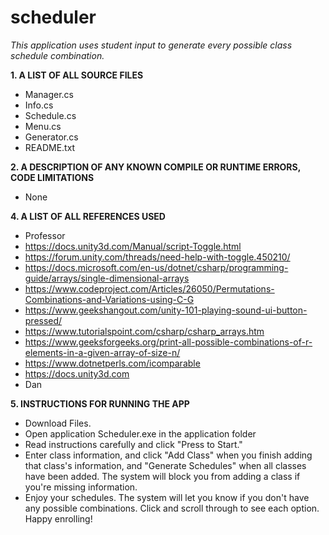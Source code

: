 # scheduler
*This application uses student input to generate every possible class schedule combination.*

**1. A LIST OF ALL SOURCE FILES**

  - Manager.cs
  - Info.cs
  - Schedule.cs
  - Menu.cs
  - Generator.cs
  - README.txt


**2. A DESCRIPTION OF ANY KNOWN COMPILE OR RUNTIME ERRORS, CODE LIMITATIONS**

  - None


**4. A LIST OF ALL REFERENCES USED**

  - Professor
  - https://docs.unity3d.com/Manual/script-Toggle.html
  - https://forum.unity.com/threads/need-help-with-toggle.450210/
  - https://docs.microsoft.com/en-us/dotnet/csharp/programming-guide/arrays/single-dimensional-arrays
  - https://www.codeproject.com/Articles/26050/Permutations-Combinations-and-Variations-using-C-G
  - https://www.geekshangout.com/unity-101-playing-sound-ui-button-pressed/
  - https://www.tutorialspoint.com/csharp/csharp_arrays.htm
  - https://www.geeksforgeeks.org/print-all-possible-combinations-of-r-elements-in-a-given-array-of-size-n/
  - https://www.dotnetperls.com/icomparable
  - https://docs.unity3d.com
  - Dan
  

**5. INSTRUCTIONS FOR RUNNING THE APP**

  - Download Files.
  - Open application Scheduler.exe in the application folder
  - Read instructions carefully and click "Press to Start."
  - Enter class information, and click "Add Class" when you finish adding that class's information, and "Generate Schedules"
  when all classes have been added. The system will block you from adding a class if you're missing information.
  - Enjoy your schedules. The system will let you know if you don't have any possible combinations. Click and scroll through
  to see each option. Happy enrolling!
